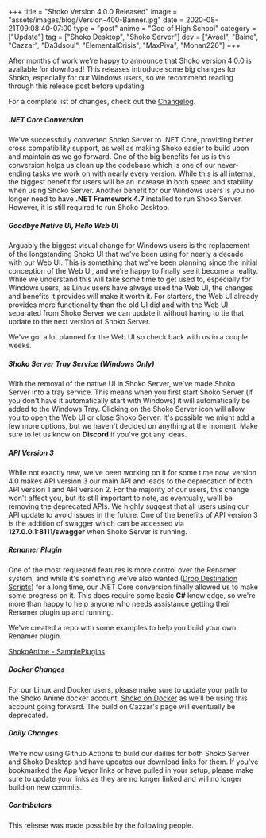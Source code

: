 +++
title = "Shoko Version 4.0.0 Released"
image = "assets/images/blog/Version-400-Banner.jpg"
date = 2020-08-21T09:08:40-07:00
type = "post"
anime = "God of High School"
category = ["Update"]
tag = ["Shoko Desktop", "Shoko Server"]
dev = ["Avael", "Baine", "Cazzar", "Da3dsoul", "ElementalCrisis", "MaxPiva", "Mohan226"]
+++

After months of work we're happy to announce that Shoko version 4.0.0 is available for download! This releases introduce some big changes for Shoko, especially for our Windows users, so we recommend reading through this release post before updating. 

For a complete list of changes, check out the [Changelog](https://docs.shokoanime.com/changelog).

##### .NET Core Conversion

We've successfully converted Shoko Server to .NET Core, providing better cross compatibility support, as well as making Shoko easier to build upon and maintain as we go forward. One of the big benefits for us is this conversion helps us clean up the codebase which is one of our never-ending tasks we work on with nearly every version. While this is all internal, the biggest benefit for users will be an increase in both speed and stability when using Shoko Server. Another benefit for our Windows users is you no longer need to have **.NET Framework 4.7** installed to run Shoko Server. However, it is still required to run Shoko Desktop. 

##### Goodbye Native UI, Hello Web UI

Arguably the biggest visual change for Windows users is the replacement of the longstanding Shoko UI that we've been using for nearly a decade with our Web UI. This is something that we've been planning since the initial conception of the Web UI, and we're happy to finally see it become a reality. While we understand this will take some time to get used to, especially for Windows users, as Linux users have always used the Web UI, the changes and benefits it provides will make it worth it. For starters, the Web UI already provides more functionality than the old UI did and with the Web UI separated from Shoko Server we can update it without having to tie that update to the next version of Shoko Server. 

We've got a lot planned for the Web UI so check back with us in a couple weeks. 

##### Shoko Server Tray Service (Windows Only)

With the removal of the native UI in Shoko Server, we've made Shoko Server into a tray service. This means when you first start Shoko Server (if you don't have it automatically start with Windows) it will automatically be added to the Windows Tray. Clicking on the Shoko Server icon will allow you to open the Web UI or close Shoko Server. It's possible we might add a few more options, but we haven't decided on anything at the moment. Make sure to let us know on **Discord** if you've got any ideas.

##### API Version 3 

While not exactly new, we've been working on it for some time now, version 4.0 makes API version 3 our main API and leads to the deprecation of both API version 1 and API version 2. For the majority of our users, this change won't affect you, but its still important to note, as eventually, we'll be removing the deprecated APIs. We highly suggest that all users using our API update to avoid issues in the future. One of the benefits of API version 3 is the addition of swagger which can be accessed via **127.0.0.1:8111/swagger** when Shoko Server is running.  

##### Renamer Plugin 

One of the most requested features is more control over the Renamer system, and while it's something we've also wanted ([Drop Destination Scripts](https://github.com/ShokoAnime/ShokoServer/issues/504)) for a long time, our .NET Core conversion finally allowed us to make some progress on it. This does require some basic **C#** knowledge, so we're more than happy to help anyone who needs assistance getting their Renamer plugin up and running. 

We've created a repo with some examples to help you build your own Renamer plugin. 

[ShokoAnime - SamplePlugins](https://github.com/ShokoAnime/SamplePlugins)

##### Docker Changes

For our Linux and Docker users, please make sure to update your path to the Shoko Anime docker account, [Shoko on Docker](https://hub.docker.com/r/shokoanime/server/) as we'll be using this account going forward. The build on Cazzar's page will eventually be deprecated. 

##### Daily Changes

We're now using Github Actions to build our dailies for both Shoko Server and Shoko Desktop and have updates our download links for them. If you've bookmarked the App Veyor links or have pulled in your setup, please make sure to update your links as they are no longer linked and will no longer build on new commits. 

##### Contributors

This release was made possible by the following people.


